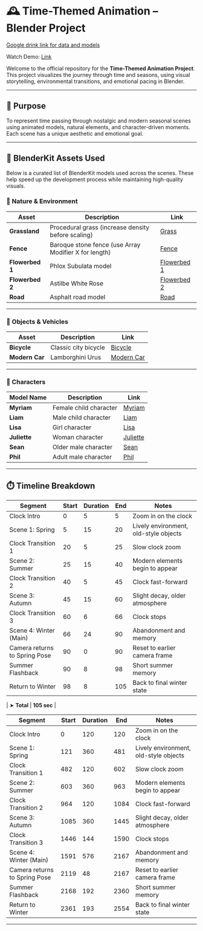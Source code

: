 # 🕰️ Time-Themed Animation – Blender Project

[Google drink link for data and models](https://drive.google.com/drive/folders/1v7gu0aVmoEwW1Wjt5joeeZRAMtAjF1KE)

Watch Demo: [Link](https://github.com/BlenderGraphicsTeam/Time_Theme_Blender_video)

Welcome to the official repository for the **Time-Themed Animation Project**. This project visualizes the journey through time and seasons, using visual storytelling, environmental transitions, and emotional pacing in Blender.

---

## 📌 Purpose  
To represent time passing through nostalgic and modern seasonal scenes using animated models, natural elements, and character-driven moments. Each scene has a unique aesthetic and emotional goal.

---

## 🔧 BlenderKit Assets Used  

Below is a curated list of BlenderKit models used across the scenes. These help speed up the development process while maintaining high-quality visuals.

### 🌿 Nature & Environment

| Asset | Description | Link |
|-------|-------------|------|
| **Grassland** | Procedural grass (increase density before scaling) | [Grass](https://www.blenderkit.com/get-blenderkit/9e1d0072-5ddb-4cd1-99ff-8ffe8163ad30/) |
| **Fence** | Baroque stone fence (use Array Modifier X for length) | [Fence](https://www.blenderkit.com/get-blenderkit/3fde12e8-7e3b-40ae-b9ba-0a95f3fa5df8/) |
| **Flowerbed 1** | Phlox Subulata model | [Flowerbed 1](https://www.blenderkit.com/get-blenderkit/fd4c7bcb-e7bc-4b5c-b9b1-876d1c2bcee7/) |
| **Flowerbed 2** | Astilbe White Rose | [Flowerbed 2](https://www.blenderkit.com/get-blenderkit/55ed9e1d-2ef8-4e40-b7ba-f818f09b92a0/) |
| **Road** | Asphalt road model | [Road](https://www.blenderkit.com/get-blenderkit/6a066025-3fef-4796-8721-e77a764c9291/) |

---

### 🚴 Objects & Vehicles

| Asset | Description | Link |
|-------|-------------|------|
| **Bicycle** | Classic city bicycle | [Bicycle](https://www.blenderkit.com/get-blenderkit/b6c06691-d6bc-4b24-8d62-1f5bb50898b2/) |
| **Modern Car** | Lamborghini Urus | [Modern Car](https://www.blenderkit.com/get-blenderkit/cca8ae37-17fa-45a0-a58b-0a1b44a36d4d/) |

---

### 👥 Characters

| Model Name | Description | Link |
|------------|-------------|------|
| **Myriam** | Female child character | [Myriam](https://www.blenderkit.com/get-blenderkit/c8d5f14e-f30a-4e21-a20d-2988b086a163/) |
| **Liam** | Male child character | [Liam](https://www.blenderkit.com/get-blenderkit/1ce5e061-a97a-4012-97ce-6e48d566964b/) |
| **Lisa** | Girl character | [Lisa](https://www.blenderkit.com/get-blenderkit/a1ae8feb-1acb-4d15-82c0-8d5fc8242335/) |
| **Juliette** | Woman character | [Juliette](https://www.blenderkit.com/get-blenderkit/7cb83a3d-5c64-4747-8e20-06f1937d8f8f/) |
| **Sean** | Older male character | [Sean](https://www.blenderkit.com/get-blenderkit/98afa1e9-c79c-42b4-85e3-f9bdc15afb89/) |
| **Phil** | Adult male character | [Phil](https://www.blenderkit.com/get-blenderkit/4165ed71-c34f-42d4-8424-1e2cefcab308/) |

---

## ⏱️ Timeline Breakdown

| Segment                       | Start | Duration | End | Notes                                 |
| ----------------------------- | ----- | -------- | --- | ------------------------------------- |
| Clock Intro                   | 0     | 5        | 5   | Zoom in on the clock                  |
| Scene 1: Spring               | 5     | 15       | 20  | Lively environment, old-style objects |
| Clock Transition 1            | 20    | 5        | 25  | Slow clock zoom                       |
| Scene 2: Summer               | 25    | 15       | 40  | Modern elements begin to appear       |
| Clock Transition 2            | 40    | 5        | 45  | Clock fast-forward                    |
| Scene 3: Autumn               | 45    | 15       | 60  | Slight decay, older atmosphere        |
| Clock Transition 3            | 60    | 6        | 66  | Clock stops                           |
| Scene 4: Winter (Main)        | 66    | 24       | 90  | Abandonment and memory                |
| Camera returns to Spring Pose | 90    | 0        | 90  | Reset to earlier camera frame         |
| Summer Flashback              | 90    | 8        | 98  | Short summer memory                   |
| Return to Winter              | 98    | 8        | 105 | Back to final winter state            |


| ➤ **Total**      | **105 sec** |

| Segment                       | Start | Duration | End   | Notes                                 |
| ----------------------------- | ----- | -------- | ----- | ------------------------------------- |
| Clock Intro                   | 0     | 120      | 120   | Zoom in on the clock                  |
| Scene 1: Spring               | 121   | 360      | 481   | Lively environment, old-style objects |
| Clock Transition 1            | 482   | 120      | 602   | Slow clock zoom                       |
| Scene 2: Summer               | 603   | 360      | 963   | Modern elements begin to appear       |
| Clock Transition 2            | 964   | 120      | 1084  | Clock fast-forward                    |
| Scene 3: Autumn               | 1085  | 360      | 1445  | Slight decay, older atmosphere        |
| Clock Transition 3            | 1446  | 144      | 1590  | Clock stops                           |
| Scene 4: Winter (Main)        | 1591  | 576      | 2167  | Abandonment and memory                |
| Camera returns to Spring Pose | 2119  |  48      | 2167  | Reset to earlier camera frame         |
| Summer Flashback              | 2168  | 192      | 2360  | Short summer memory                   |
| Return to Winter              | 2361  | 193      | 2554  | Back to final winter state            |

---
